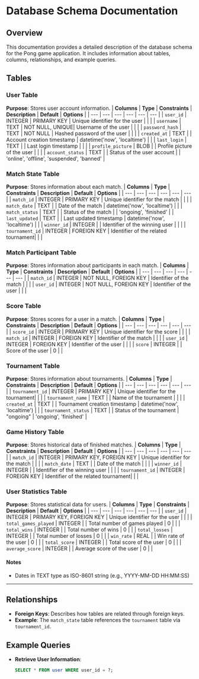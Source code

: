 # Database Schema Documentation

## Overview
This documentation provides a detailed description of the database schema for the Pong game application. It includes information about tables, columns, relationships, and example queries.
## Tables

### User Table
**Purpose**: Stores user account information.
| **Columns** | **Type** | **Constraints** | **Description** | **Default** | **Options** |
| --- | --- | --- | --- | --- | --- |
| `user_id`         | INTEGER    | PRIMARY KEY     | Unique identifier for the user     | | |
| `username`        | TEXT       | NOT NULL, UNIQUE| Username of the user               | | |
| `password_hash`   | TEXT       | NOT NULL        | Hashed password of the user        | | |
| `created_at`      | TEXT       |                 | Account creation timestamp 		| datetime('now', 'localtime') | |
| `last_login`      | TEXT       |                 | Last login timestamp               | | |
| `profile_picture` | BLOB       |                 | Profile picture of the user        | | |
| `account_status`  | TEXT       |                 | Status of the user account         | | 'online', 'offline', 'suspended', 'banned' |

### Match State Table
**Purpose**: Stores information about each match.
| **Columns** | **Type** | **Constraints** | **Description** | **Default** | **Options** |
| --- | --- | --- | --- | --- | --- |
| `match_id`        | INTEGER    | PRIMARY KEY     | Unique identifier for the match    | | |
| `match_date`      | TEXT       |                 | Date of the match 					| datetime('now', 'localtime') | |
| `match_status`    | TEXT       |                 | Status of the match                | | 'ongoing', 'finished' |
| `last_updated`    | TEXT       |                 | Last updated timestamp 			| datetime('now', 'localtime') | |
| `winner_id`       | INTEGER    |                 | Identifier of the winning user     | | |
| `tournament_id`   | INTEGER    | FOREIGN KEY     | Identifier of the related tournament| | |

### Match Participant Table
**Purpose**: Stores information about participants in each match.
| **Columns** | **Type** | **Constraints** | **Description** | **Default** | **Options** |
| --- | --- | --- | --- | --- | --- |
| `match_id`        | INTEGER    | NOT NULL, FOREIGN KEY        | Identifier of the match            | | |
| `user_id`         | INTEGER    | NOT NULL, FOREIGN KEY        | Identifier of the user             | | |

### Score Table
**Purpose**: Stores scores for a user in a match.
| **Columns** | **Type** | **Constraints** | **Description** | **Default** | **Options** |
| --- | --- | --- | --- | --- | --- |
| `score_id`        | INTEGER    | PRIMARY KEY     | Unique identifier for the score    | | |
| `match_id`        | INTEGER    | FOREIGN KEY     | Identifier of the match            | | |
| `user_id`         | INTEGER    | FOREIGN KEY     | Identifier of the user             | | |
| `score`           | INTEGER    |                 | Score of the user 				    | 0 | |

### Tournament Table
**Purpose**: Stores information about tournaments.
| **Columns** | **Type** | **Constraints** | **Description** | **Default** | **Options** |
| --- | --- | --- | --- | --- | --- |
| `tournament_id`           | INTEGER    | PRIMARY KEY     | Unique identifier for the tournament| | |
| `tournament_name`         | TEXT       |                 | Name of the tournament             | | |
| `created_at`              | TEXT       |                 | Tournament creation timestamp 		| datetime('now', 'localtime') | |
| `tournament_status`       | TEXT       |                 | Status of the tournament 			| "ongoing" | 'ongoing', 'finished' |

### Game History Table
**Purpose**: Stores historical data of finished matches.
| **Columns** | **Type** | **Constraints** | **Description** | **Default** | **Options** |
| --- | --- | --- | --- | --- | --- |
| `match_id`        | INTEGER    | PRIMARY KEY, FOREIGN KEY     | Unique identifier for the match    | | |
| `match_date`      | TEXT       |                 | Date of the match                  | | |
| `winner_id`       | INTEGER    |                 | Identifier of the winning user     | | |
| `tournament_id`   | INTEGER    | FOREIGN KEY                | Identifier of the related tournament| | |

### User Statistics Table
**Purpose**: Stores statistical data for users.
| **Columns** | **Type** | **Constraints** | **Description** | **Default** | **Options** |
| --- | --- | --- | --- | --- | --- |
| `user_id`                 | INTEGER    | PRIMARY KEY, FOREIGN KEY     | Unique identifier for the user     | | |
| `total_games_played`      | INTEGER    |                 | Total number of games played 		| 0 | |
| `total_wins`              | INTEGER    |                 | Total number of wins 				| 0 | |
| `total_losses`            | INTEGER    |                 | Total number of losses 			| 0 | |
| `win_rate`                | REAL       |                 | Win rate of the user 				| 0 | |
| `total_score`             | INTEGER    |                 | Total score of the user 			| 0 | |
| `average_score`           | INTEGER    |                 | Average score of the user 			| 0 | |

#### Notes
- Dates in TEXT type as ISO-8601 string (e.g., YYYY-MM-DD HH:MM:SS)
________________________________________________________________________________

## Relationships
- **Foreign Keys**: Describes how tables are related through foreign keys.
- **Example**: The `match_state` table references the `tournament` table via `tournament_id`.

## Example Queries
- **Retrieve User Information**:
  ```sql
  SELECT * FROM user WHERE user_id = ?;